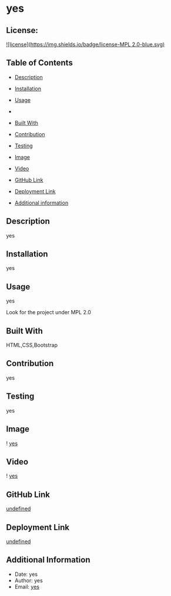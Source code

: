 # yes
  ## License:
  
  [![license](https://img.shields.io/badge/license-MPL 2.0-blue.svg)](https://shields.io/)

  
## Table of Contents

* [Description](#description)

* [Installation](#installation)

* [Usage](#usage)
* 

* [Built With](#coding)

* [Contribution](#contribution)

* [Testing](#test)

* [Image](#image)

* [Video](#video)

* [GitHub Link](#github)

* [Deployment Link](#deployment)

* [Additional information](#date,#author,#email)

## Description
yes

## Installation
yes

## Usage
yes

Look for the project under MPL 2.0

## Built With
HTML,CSS,Bootstrap

## Contribution
yes

## Testing
yes

## Image
! [yes](https://github.com/yes)

## Video
! [yes](https://github.com/yes)

## GitHub Link
[undefined](https://github.com/undefined)

## Deployment Link
[undefined](https://snugglesmcgee.github.io/undefined)

## Additional Information
* Date: yes
* Author: yes
* Email: [yes](mailto:user@example.com) 